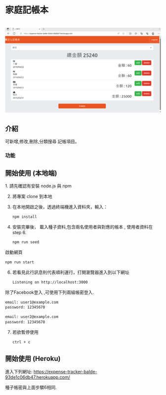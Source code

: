 
<h1>家庭記帳本<h1>
  
![cv](./01.png)

<h2>介紹</h2>
可新增,修改,刪除,分類搜尋 記帳項目。
<h3>功能</h3>


<h2>開始使用 (本地端)</h2>
1. 請先確認有安裝 node.js 與 npm

2. 將專案 clone 到本地
   
3. 在本地開啟之後，透過終端機進入資料夾，輸入：

   ```bash
   npm install
   ```

4. 安裝完畢後， 載入種子資料,包含兩名使用者與對應的帳本 , 使用者資料在step 6.
   ```bash
   npm run seed
   ```

啟動網頁
   ```bash
   npm run start
   ```

6. 若看見此行訊息則代表順利運行，打開瀏覽器進入到以下網址

   ```bash
   Listening on http://localhost:3000
   ```
除了Facebook登入 ,可使用下列兩組帳密登入.
   ```bash
   email: user1@example.com
   password: 12345678
   ```
   ```bash
   email: user2@example.com
   password: 12345678
   ```


7. 若欲暫停使用

   ```bash
   ctrl + c
   ```

<h2>開始使用 (Heroku)</h2>

進入下列網址:
<https://expense-tracker-balde-93de1c06db47.herokuapp.com/>

種子帳密與上面步驟6相同.
